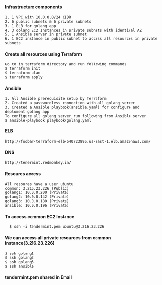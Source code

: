 #### Infrastructure components
	1. 1 VPC with 10.0.0.0/24 CIDR
	2. 6 public subnets & 6 private subnets
	3. 1 ELB for golang app
	4. 3 golang EC2 Instances in private subnets with identical AZ
	5. 1 Ansible server in private subnet
	6. 1 EC2 instance in public subnet to access all resources in private subnets 
	
#### Create all resources using Terraform
	Go to in terraform directory and run following commands
	$ terraform init
	$ terraform plan
	$ terraform apply

#### Ansible
	1. All Ansible prerequisite setup by Terraform
	2. Created a passwordless connection with all golang server
	3. Created a Ansible playbook(ansible.yaml) for configure and deploment golang app
	To configure all golang server run following from Ansible server
	$ ansible-playbook playbook/golang.yaml

#### ELB 
	http://foobar-terraform-elb-540723895.us-east-1.elb.amazonaws.com/

#### DNS
	http://tenermint.redmonkey.in/

#### Resoures access 
	All resoures have a user ubuntu
	common: 3.216.23.226 (Public)
	golang1: 10.0.0.200 (Private)
	golang2: 10.0.0.142 (Private)
	golang3: 10.0.0.180 (Private)
	ansible: 10.0.0.196 (Private)
	
#### To access common EC2 Instance 
 	  $ ssh -i tendermint.pem ubuntu@3.216.23.226

####  We can access all private resources from common instance(3.216.23.226)
	$ ssh golang1
	$ ssh golang2
	$ ssh golang3
	$ ssh ansible

#### tendermint.pem shared in Email 


          	 

